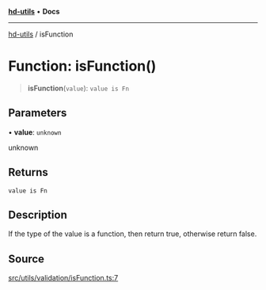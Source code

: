 [**hd-utils**](../README.md) • **Docs**

***

[hd-utils](../globals.md) / isFunction

# Function: isFunction()

> **isFunction**(`value`): `value is Fn`

## Parameters

• **value**: `unknown`

unknown

## Returns

`value is Fn`

## Description

If the type of the value is a function, then return true, otherwise return false.

## Source

[src/utils/validation/isFunction.ts:7](https://github.com/AhmadHddad/h-utils/blob/5c76ff5de068cee019fc632d9da2e395721bb48f/src/utils/validation/isFunction.ts#L7)
